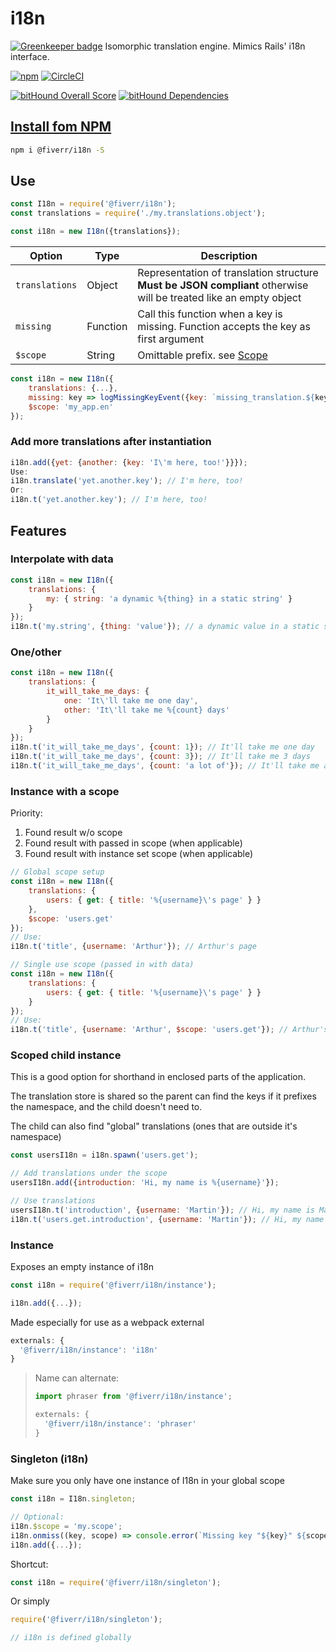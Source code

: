 # i18n

[![Greenkeeper badge](https://badges.greenkeeper.io/fiverr/i18n.js.svg)](https://greenkeeper.io/)
Isomorphic translation engine. Mimics Rails' i18n interface.

[![npm](https://img.shields.io/npm/v/@fiverr/i18n.svg)](https://www.npmjs.com/package/@fiverr/i18n)
[![CircleCI](https://img.shields.io/circleci/project/github/fiverr/i18n.js.svg)](https://circleci.com/gh/fiverr/i18n.js)

[![bitHound Overall Score](https://www.bithound.io/github/fiverr/i18n.js/badges/score.svg)](https://www.bithound.io/github/fiverr/i18n.js)
[![bitHound Dependencies](https://www.bithound.io/github/fiverr/i18n.js/badges/dependencies.svg)](https://www.bithound.io/github/fiverr/i18n.js/master/dependencies/npm)


## [Install fom NPM](https://www.npmjs.com/package/@fiverr/i18n)
```sh
npm i @fiverr/i18n -S
```
## Use
```javascript
const I18n = require('@fiverr/i18n');
const translations = require('./my.translations.object');

const i18n = new I18n({translations});
```

| Option | Type | Description |
| ------ | ---- | ----------- |
| `translations` | Object | Representation of translation structure **Must be JSON compliant** otherwise will be treated like an empty object |
| `missing` | Function | Call this function when a key is missing. Function accepts the key as first argument |
| `$scope` | String | Omittable prefix. see [Scope](#instance-with-a-scope) |

```javascript
const i18n = new I18n({
    translations: {...},
    missing: key => logMissingKeyEvent({key: `missing_translation.${key.replace(/\W/g, '_')}`}),
    $scope: 'my_app.en'
});
```

### Add more translations after instantiation
```javascript
i18n.add({yet: {another: {key: 'I\'m here, too!'}}});
Use:
i18n.translate('yet.another.key'); // I'm here, too!
Or:
i18n.t('yet.another.key'); // I'm here, too!
```

## Features

### Interpolate with data
```javascript
const i18n = new I18n({
    translations: {
        my: { string: 'a dynamic %{thing} in a static string' }
    }
});
i18n.t('my.string', {thing: 'value'}); // a dynamic value in a static string
```

### One/other
```javascript
const i18n = new I18n({
    translations: {
        it_will_take_me_days: {
            one: 'It\'ll take me one day',
            other: 'It\'ll take me %{count} days'
        }
    }
});
i18n.t('it_will_take_me_days', {count: 1}); // It'll take me one day
i18n.t('it_will_take_me_days', {count: 3}); // It'll take me 3 days
i18n.t('it_will_take_me_days', {count: 'a lot of'}); // It'll take me a lot of days
```

### Instance with a scope
Priority:
1. Found result w/o scope
2. Found result with passed in scope (when applicable)
3. Found result with instance set scope (when applicable)

```javascript
// Global scope setup
const i18n = new I18n({
    translations: {
        users: { get: { title: '%{username}\'s page' } }
    },
    $scope: 'users.get'
});
// Use:
i18n.t('title', {username: 'Arthur'}); // Arthur's page

// Single use scope (passed in with data)
const i18n = new I18n({
    translations: {
        users: { get: { title: '%{username}\'s page' } }
    }
});
// Use:
i18n.t('title', {username: 'Arthur', $scope: 'users.get'}); // Arthur's page
```

### Scoped child instance
This is a good option for shorthand in enclosed parts of the application.

The translation store is shared so the parent can find the keys if it prefixes the namespace, and the child doesn't need to.

The child can also find "global" translations (ones that are outside it's namespace)
```javascript
const usersI18n = i18n.spawn('users.get');

// Add translations under the scope
usersI18n.add({introduction: 'Hi, my name is %{username}'});

// Use translations
usersI18n.t('introduction', {username: 'Martin'}); // Hi, my name is Martin
i18n.t('users.get.introduction', {username: 'Martin'}); // Hi, my name is Martin
```

### Instance
Exposes an empty instance of i18n
```javascript
const i18n = require('@fiverr/i18n/instance');

i18n.add({...});
```

Made especially for use as a webpack external
```javascript
externals: {
  '@fiverr/i18n/instance': 'i18n'
}
```

> Name can alternate:
> ```javascript
> import phraser from '@fiverr/i18n/instance';
> ```
>
> ```javascript
> externals: {
>   '@fiverr/i18n/instance': 'phraser'
> }
> ```


### Singleton (i18n)
Make sure you only have one instance of I18n in your global scope
```javascript
const i18n = I18n.singleton;

// Optional:
i18n.$scope = 'my.scope';
i18n.onmiss((key, scope) => console.error(`Missing key "${key}" ${scope ? `In scope: "${scope}"`}`));
i18n.add({...});
```
Shortcut:
```javascript
const i18n = require('@fiverr/i18n/singleton');
```
Or simply

```javascript
require('@fiverr/i18n/singleton');

// i18n is defined globally
```

